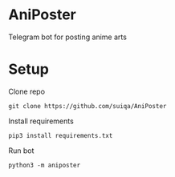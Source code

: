 # AniPoster
Telegram bot for posting anime arts

# Setup
Clone repo
```
git clone https://github.com/suiqa/AniPoster
```
Install requirements
```
pip3 install requirements.txt
```
Run bot
```
python3 -m aniposter
```
